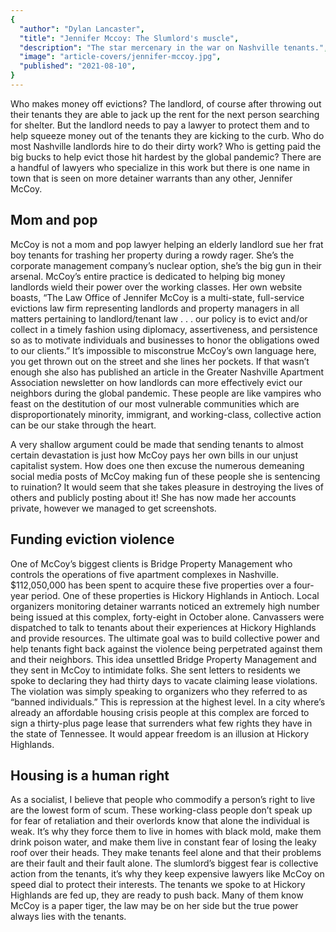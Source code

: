 ```yaml
---
{
  "author": "Dylan Lancaster",
  "title": "Jennifer Mccoy: The Slumlord's muscle",
  "description": "The star mercenary in the war on Nashville tenants.",
  "image": "article-covers/jennifer-mccoy.jpg",
  "published": "2021-08-10",
}
---
```


Who makes money off evictions? The landlord, of course after throwing out their tenants they are able to jack up the rent for the next person searching for shelter. But the landlord needs to pay a lawyer to protect them and to help squeeze money out of the tenants they are kicking to the curb. Who do most Nashville landlords hire to do their dirty work? Who is getting paid the big bucks to help evict those hit hardest by the global pandemic? There are a handful of lawyers who specialize in this work but there is one name in town that is seen on more detainer warrants than any other, Jennifer McCoy.

## Mom and pop

McCoy is not a mom and pop lawyer helping an elderly landlord sue her frat boy tenants for trashing her property during a rowdy rager. She’s the corporate management company’s nuclear option, she’s the big gun in their arsenal. McCoy’s entire practice is dedicated to helping big money landlords wield their power over the working classes. Her own website boasts, “The Law Office of Jennifer McCoy is a multi-state, full-service evictions law firm representing landlords and property managers in all matters pertaining to landlord/tenant law . . . our policy is to evict and/or collect in a timely fashion using diplomacy, assertiveness, and persistence so as to motivate individuals and businesses to honor the obligations owed to our clients.” It’s impossible to misconstrue McCoy’s own language here, you get thrown out on the street and she lines her pockets. If that wasn’t enough she also has published an article in the Greater Nashville Apartment Association newsletter on how landlords can more effectively evict our neighbors during the global pandemic. These people are like vampires who feast on the destitution of our most vulnerable communities which are disproportionately minority, immigrant, and working-class, collective action can be our stake through the heart. 

A very shallow argument could be made that sending tenants to almost certain devastation is just how McCoy pays her own bills in our unjust capitalist system. How does one then excuse the numerous demeaning social media posts of McCoy making fun of these people she is sentencing to ruination? It would seem that she takes pleasure in destroying the lives of others and publicly posting about it! She has now made her accounts private, however we managed to get screenshots.

## Funding eviction violence

One of McCoy’s biggest clients is Bridge Property Management who controls the operations of five apartment complexes in Nashville. $112,050,000 has been spent to acquire these five properties over a four-year period. One of these properties is Hickory Highlands in Antioch. Local organizers monitoring detainer warrants noticed an extremely high number being issued at this complex, forty-eight in October alone. Canvassers were dispatched to talk to tenants about their experiences at Hickory Highlands and provide resources. The ultimate goal was to build collective power and help tenants fight back against the violence being perpetrated against them and their neighbors. This idea unsettled Bridge Property Management and they sent in McCoy to intimidate folks. She sent letters to residents we spoke to declaring they had thirty days to vacate claiming lease violations. The violation was simply speaking to organizers who they referred to as “banned individuals.” This is repression at the highest level. In a city where’s already an affordable housing crisis people at this complex are forced to sign a thirty-plus page lease that surrenders what few rights they have in the state of Tennessee. It would appear freedom is an illusion at Hickory Highlands.

## Housing is a human right

As a socialist, I believe that people who commodify a person’s right to live are the lowest form of scum. These working-class people don’t speak up for fear of retaliation and their overlords know that alone the individual is weak. It’s why they force them to live in homes with black mold, make them drink poison water, and make them live in constant fear of losing the leaky roof over their heads. They make tenants feel alone and that their problems are their fault and their fault alone.  The slumlord’s biggest fear is collective action from the tenants, it’s why they keep expensive lawyers like McCoy on speed dial to protect their interests. The tenants we spoke to at Hickory Highlands are fed up, they are ready to push back. Many of them know McCoy is a paper tiger, the law may be on her side but the true power always lies with the tenants. 